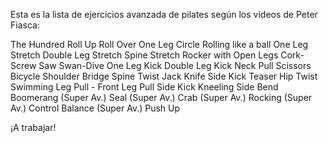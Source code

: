 Esta es la lista de ejercicios avanzada de pilates según los vídeos de Peter Fiasca:

The Hundred
Roll Up
Roll Over
One Leg Circle
Rolling like a ball
One Leg Stretch
Double Leg Stretch
Spine Stretch
Rocker with Open Legs
Cork-Screw
Saw
Swan-Dive
One Leg Kick
Double Leg Kick
Neck Pull
Scissors
Bicycle
Shoulder Bridge
Spine Twist
Jack Knife
Side Kick
Teaser
Hip Twist
Swimming
Leg Pull - Front
Leg Pull
Side Kick Kneeling
Side Bend
Boomerang (Super Av.)
Seal (Super Av.)
Crab (Super Av.)
Rocking (Super Av.)
Control Balance (Super Av.)
Push Up

¡A trabajar!